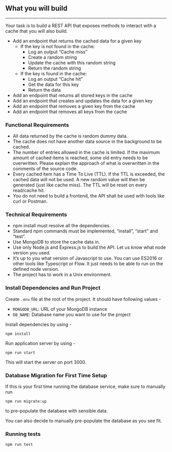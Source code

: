 ## What you will build

---
Your task is to build a REST API that exposes methods to interact with a cache that you will also
build.
- Add an endpoint that returns the cached data for a given key
    - If the key is not found in the cache:
        - Log an output “Cache miss”
        - Create a random string
        - Update the cache with this random string
        - Return the random string
    - If the key is found in the cache:
        - Log an output “Cache hit” 
        - Get the data for this key
        - Return the data
- Add an endpoint that returns all stored keys in the cache
- Add an endpoint that creates and updates the data for a given key
- Add an endpoint that removes a given key from the cache
- Add an endpoint that removes all keys from the cache


### Functional Requirements

- All data returned by the cache is random dummy data.
- The cache does not have another data source in the background to be cached.
- The number of entries allowed in the cache is limited. If the maximum amount of cached
  items is reached, some old entry needs to be overwritten. Please explain the approach
  of what is overwritten in the comments of the source code.
- Every cached item has a Time To Live (TTL). If the TTL is exceeded, the cached data
  will not be used. A new random value will then be generated (just like cache miss). The
  TTL will be reset on every read/cache hit.
- You do not need to build a frontend, the API shall be used with tools like curl or
  Postman.

### Technical Requirements

- npm install must resolve all the dependencies.
- Standard npm commands must be implemented, “install”, “start” and “test”.
- Use MongoDB to store the cache data in.
- Use only Node.js and Express.js to build the API. Let us know what node version you
  used.
- It’s up to you what version of Javascript to use. You can use ES2016 or other tools like
  Typescript or Flow. It just needs to be able to run on the defined node version.
- The project has to work in a Unix environment.

### Install Dependencies and Run Project

Create `.env` file at the root of the project. It should have following values -
- `MONGODB_URL`: URL of your MongoDB instance
- `DB_NAME`: Database name you want to use for the project

Install dependencies by using -
```
npm install
```

Run application server by using -
```
npm run start
```

This will start the server on port 3000.

### Database Migration for First Time Setup

If this is your first time running the database service, make sure to manually run
```
npm run migrate:up
```
to pre-populate the database with sensible data.

You can also decide to manually pre-populate the database as you see fit.

### Running tests

```
npm run test
```

